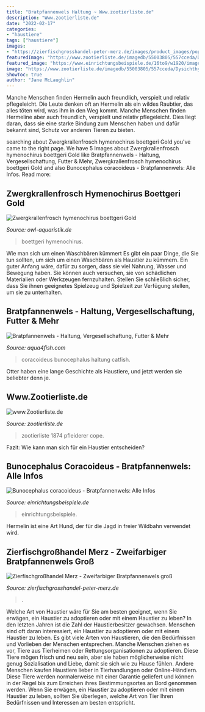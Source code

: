 ```yaml
---
title: "Bratpfannenwels Haltung ~ Www.zootierliste.de"
description: "Www.zootierliste.de"
date: "2022-02-17"
categories:
- "haustiere"
tags: ["haustiere"]
images:
- "https://zierfischgrosshandel-peter-merz.de/images/product_images/popup_images/0600017 a.jpg"
featuredImage: "https://www.zootierliste.de/imagedb/55003805/557cceda/Dysichthys coracoideus.JPG"
featured_image: "https://www.einrichtungsbeispiele.de/16to9/w1920/images_35189/aquarium-einrichten-mit-der-linke-bratpfannenwels-mund-und-ein-auge-ist__bf47093830b7cce4f7e43c390998c9fc.jpg"
image: "https://www.zootierliste.de/imagedb/55003805/557cceda/Dysichthys coracoideus.JPG"
ShowToc: true
author: "Jane McLaughlin"
---
```



Manche Menschen finden Hermelin auch freundlich, verspielt und relativ pflegeleicht.
Die Leute denken oft an Hermelin als ein wildes Raubtier, das alles töten wird, was ihm in den Weg kommt. Manche Menschen finden Hermeline aber auch freundlich, verspielt und relativ pflegeleicht. Dies liegt daran, dass sie eine starke Bindung zum Menschen haben und dafür bekannt sind, Schutz vor anderen Tieren zu bieten.

	

		
searching about Zwergkrallenfrosch hymenochirus boettgeri Gold you've came to the right page. We have 5 Images about Zwergkrallenfrosch hymenochirus boettgeri Gold like Bratpfannenwels - Haltung, Vergesellschaftung, Futter &amp; Mehr, Zwergkrallenfrosch hymenochirus boettgeri Gold and also Bunocephalus coracoideus - Bratpfannenwels: Alle Infos. Read more:
		
    
## Zwergkrallenfrosch Hymenochirus Boettgeri Gold

<img loading=lazy src="https://owl-aquaristik.de/wp-content/uploads/2020/07/Zwergkrallenfrosch-Hymenochirus-boettgeri-Gold.jpg" onerror="this.onerror=null;this.src='https://tse4.mm.bing.net/th?id=OIP.uQlM7EaXq00VEK4UiEn-FgAAAA&amp;pid=15.1';" alt="Zwergkrallenfrosch hymenochirus boettgeri Gold">

_Source: owl-aquaristik.de_

>boettgeri hymenochirus. 

	

Wie man sich um einen Waschbären kümmert
Es gibt ein paar Dinge, die Sie tun sollten, um sich um einen Waschbären als Haustier zu kümmern. Ein guter Anfang wäre, dafür zu sorgen, dass sie viel Nahrung, Wasser und Bewegung haben. Sie können auch versuchen, sie von schädlichen Materialien oder Werkzeugen fernzuhalten. Stellen Sie schließlich sicher, dass Sie ihnen geeignetes Spielzeug und Spielzeit zur Verfügung stellen, um sie zu unterhalten.

    
## Bratpfannenwels - Haltung, Vergesellschaftung, Futter &amp; Mehr

<img loading=lazy src="http://images.aqua4fish.com/bunocephalus_coracoideus.jpg" onerror="this.onerror=null;this.src='https://tse4.mm.bing.net/th?id=OIP.TTDmLWTeqGDBmNrWUCIKYwHaD9&amp;pid=15.1';" alt="Bratpfannenwels - Haltung, Vergesellschaftung, Futter &amp; Mehr">

_Source: aqua4fish.com_

>coracoideus bunocephalus haltung catfish. 

	

Otter haben eine lange Geschichte als Haustiere, und jetzt werden sie beliebter denn je.

    
## Www.Zootierliste.de

<img loading=lazy src="https://www.zootierliste.de/imagedb/55003805/557cceda/Dysichthys coracoideus.JPG" onerror="this.onerror=null;this.src='https://tse4.mm.bing.net/th?id=OIP.qRMzuVKC57fXYMrLsk4tDwAAAA&amp;pid=15.1';" alt="www.Zootierliste.de">

_Source: zootierliste.de_

>zootierliste 1874 pfleiderer cope. 

	

Fazit: Wie kann man sich für ein Haustier entscheiden?

    
## Bunocephalus Coracoideus - Bratpfannenwels: Alle Infos

<img loading=lazy src="https://www.einrichtungsbeispiele.de/16to9/w1920/images_35189/aquarium-einrichten-mit-der-linke-bratpfannenwels-mund-und-ein-auge-ist__bf47093830b7cce4f7e43c390998c9fc.jpg" onerror="this.onerror=null;this.src='https://tse4.mm.bing.net/th?id=OIP.QZ3skf6WFbfbiNP5GCYyAwHaEK&amp;pid=15.1';" alt="Bunocephalus coracoideus - Bratpfannenwels: Alle Infos">

_Source: einrichtungsbeispiele.de_

>einrichtungsbeispiele. 

	

Hermelin ist eine Art Hund, der für die Jagd in freier Wildbahn verwendet wird.

    
## Zierfischgroßhandel Merz - Zweifarbiger Bratpfannenwels Groß

<img loading=lazy src="https://zierfischgrosshandel-peter-merz.de/images/product_images/popup_images/0600017 a.jpg" onerror="this.onerror=null;this.src='https://tse1.mm.bing.net/th?id=OIP.it9q9HnsvmormI_H_A1ZowHaE7&amp;pid=15.1';" alt="Zierfischgroßhandel Merz - Zweifarbiger Bratpfannenwels groß">

_Source: zierfischgrosshandel-peter-merz.de_

>. 

	

Welche Art von Haustier wäre für Sie am besten geeignet, wenn Sie erwägen, ein Haustier zu adoptieren oder mit einem Haustier zu leben?
In den letzten Jahren ist die Zahl der Haustierbesitzer gewachsen. Menschen sind oft daran interessiert, ein Haustier zu adoptieren oder mit einem Haustier zu leben. Es gibt viele Arten von Haustieren, die den Bedürfnissen und Vorlieben der Menschen entsprechen. Manche Menschen ziehen es vor, Tiere aus Tierheimen oder Rettungsorganisationen zu adoptieren. Diese Tiere mögen frisch und neu sein, aber sie haben möglicherweise nicht genug Sozialisation und Liebe, damit sie sich wie zu Hause fühlen. Andere Menschen kaufen Haustiere lieber in Tierhandlungen oder Online-Händlern. Diese Tiere werden normalerweise mit einer Garantie geliefert und können in der Regel bis zum Erreichen ihres Bestimmungsortes an Bord genommen werden. Wenn Sie erwägen, ein Haustier zu adoptieren oder mit einem Haustier zu leben, sollten Sie überlegen, welche Art von Tier Ihren Bedürfnissen und Interessen am besten entspricht.

